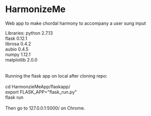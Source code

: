 # HarmonizeMe
Web app to make chordal harmony to accompany a user sung input

Libraries:
python 2.7.13<br />
flask 0.12.1<br />
librosa 0.4.2<br />
aubio 0.4.5<br />
numpy 1.12.1<br />
matplotlib 2.0.0<br />
<br /><br />
Running the flask app on local after cloning repo:<br />
<br />
cd HarmonzieMeApp/flaskapp/<br />
export FLASK_APP="flask_run.py"<br />
flask run<br />
<br />
Then go to 127.0.0.1:5000/ on Chrome.<br />
